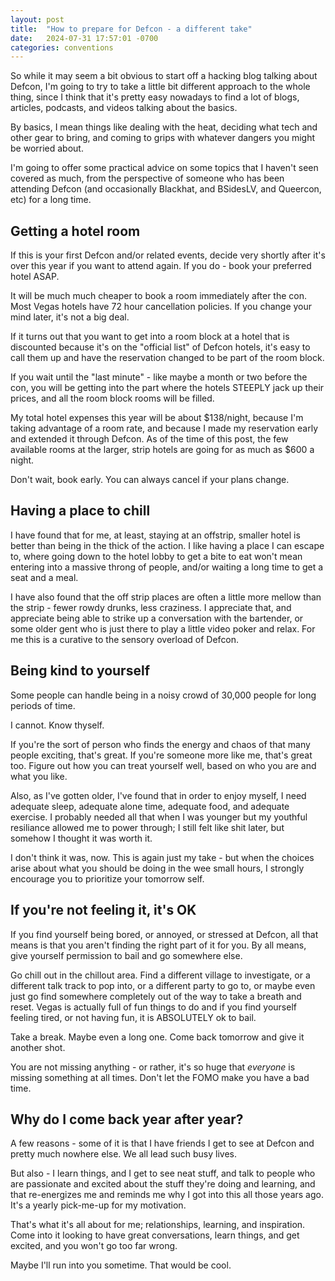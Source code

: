 ```yaml
---
layout: post
title:  "How to prepare for Defcon - a different take"
date:   2024-07-31 17:57:01 -0700
categories: conventions
---
```

So while it may seem a bit obvious to start off a 
hacking blog talking about Defcon, I'm going to 
try to take a little bit different approach to the 
whole thing, since I think that it's pretty easy
nowadays to find a lot of blogs, articles, podcasts,
and videos talking about the basics.

By basics, I mean things like dealing with the heat,
deciding what tech and other gear to 
bring, and coming to grips with whatever dangers
you might be worried about.

I'm going to offer some practical advice
on some topics that I haven't seen covered as much, 
from the perspective of someone who has been
attending Defcon (and occasionally Blackhat, and 
BSidesLV, and Queercon, etc) for a long time.

## Getting a hotel room 
If this is your first Defcon and/or related events, 
decide very shortly after it's over this year if you 
want to attend again.  If you do - book your preferred
hotel ASAP.  

It will be much much cheaper to book a room immediately
after the con.  Most Vegas hotels have 72 hour cancellation
policies.  If you change your mind later, it's not a big deal.

If it turns out that you want to get into a room block
at a hotel that is discounted because it's on the "official 
list" of Defcon hotels, it's easy to call them up and 
have the reservation changed to be part of the room block.

If you wait until the "last minute" - like maybe a month
or two before the con, you will be getting into the part
where the hotels STEEPLY jack up their prices, and all
the room block rooms will be filled.  

My total hotel expenses this year will be about $138/night,
because I'm taking advantage of a room rate,
and because I made my reservation early and extended it 
through Defcon.  As of the time of this post, 
the few available rooms at the larger, strip hotels are going for 
as much as $600 a night.  

Don't wait, book early. You can always cancel if your plans 
change.

## Having a place to chill
I have found that for me, at least, staying at an offstrip,
smaller hotel is better than being in the thick of the action.
I like having a place I can escape to, where going down to
the hotel lobby to get a bite to eat won't mean entering
into a massive throng of people, and/or waiting a long time
to get a seat and a meal.

I have also found that the off strip places are often
a little more mellow than the strip - fewer rowdy drunks, less
craziness. I appreciate that, and appreciate being able 
to strike up a conversation with the bartender, or 
some older gent who is just there to play a little video
poker and relax. For me this is a curative to the sensory overload 
of Defcon.

## Being kind to yourself
Some people can handle being in a noisy crowd of 30,000 people
for long periods of time. 

I cannot. Know thyself.

If you're the sort of person who finds the energy and chaos
of that many people exciting, that's great. If you're someone 
more like me, that's great too.  Figure out how you can treat
yourself well, based on who you are and what you like.

Also, as I've gotten older, I've found that in order to enjoy
myself, I need adequate sleep, adequate alone time, adequate
food, and adequate exercise.  I probably needed all that when I was 
younger but my youthful resiliance allowed me to power through;
I still felt like shit later, but somehow I thought it was worth it.

I don't think it was, now. This is again just my take - but 
when the choices arise about what you should be doing in the 
wee small hours, I strongly encourage you to prioritize your
tomorrow self. 

## If you're not feeling it, it's OK
If you find yourself being bored, or annoyed, or stressed
at Defcon, all that means is that you aren't finding the 
right part of it for you. By all means, give yourself
permission to bail and go somewhere else. 

Go chill out in the chillout area. Find a different village 
to investigate, or a different talk 
track to pop into, or a different party to go to, or 
maybe even just go find somewhere completely out of the 
way to take a breath and reset. Vegas is actually full
of fun things to do and if you find yourself feeling 
tired, or not having fun, it is ABSOLUTELY ok to bail.

Take a break. Maybe even a long one. Come back tomorrow
and give it another shot.

You are not missing anything - or rather, it's so huge
that _everyone_ is missing something at all times. 
Don't let the FOMO make you have a bad time.

## Why do I come back year after year?
A few reasons - some of it is that I have friends I get to 
see at Defcon and pretty much nowhere else. We all lead
such busy lives.

But also - I learn things, and I get to see neat stuff, 
and talk to people who are passionate and excited about 
the stuff they're doing and learning, and that re-energizes
me and reminds me why I got into this all those years 
ago. It's a yearly pick-me-up for my motivation.

That's what it's all about for me; relationships, learning, and inspiration. 
Come into it looking to have great conversations, learn things, and
get excited, and you won't go too far wrong.

Maybe I'll run into you sometime.  That would be cool.

